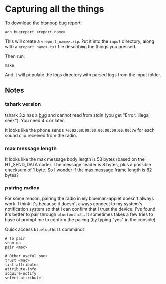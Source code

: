 # Capturing all the things

To download the btsnoop bug report:

```
adb bugreport <report_name>
```

This will create a `<report_name>.zip`. Put it into the `input` directory, along
with a `<report_name>.txt` file describing the things you pressed.

Then run:

```
make
```

And it will populate the logs directory with parsed logs from the input folder.

## Notes

### tshark version

tshark 3.x has a [bug](https://gitlab.com/wireshark/wireshark/-/issues/2234) and
cannot read from stdin (you get "Error: illegal seek"). You need 4.x or later.

It looks like the phone sends `7e:02:00:00:00:00:00:00:00:00:7e` for each sound
clip received from the radio.

### max message length

It looks like the max message body length is 53 bytes (based on the HT_SEND_DATA
code). The message header is 8 bytes, plus a possible checksum of 1 byte. So I
wonder if the max message frame length is 62 bytes?

### pairing radios

For some reason, pairing the radio in my blueman-applet doesn't always work. I
think it's because it doesn't always connect to my system's notification system
so that I can confirm that I trust the device. I've found it's better to pair
through `bluetoothctl`. It sometimes takes a few tries to have ot prompt me to
confirm the pairing (by typing "yes" in the console)

Quick access `bluetoothctl` commands:

```
# To pair
scan on
pair <mac>

# Other useful ones
trust <mac>
list-attributes
attribute-info
acquire-notify
select-attribute
```
